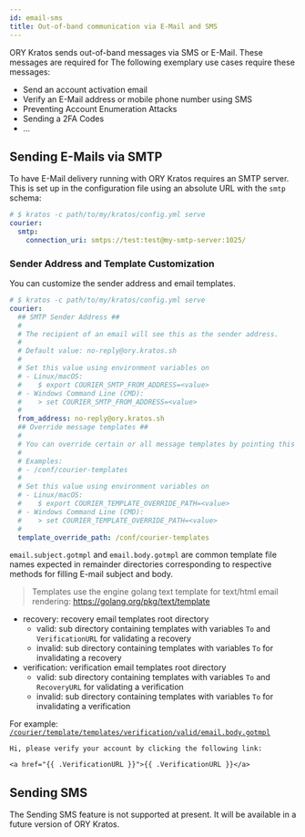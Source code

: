 ```yaml
---
id: email-sms
title: Out-of-band communication via E-Mail and SMS
---
```


ORY Kratos sends out-of-band messages via SMS or E-Mail. These messages are
required for The following exemplary use cases require these messages:

- Send an account activation email
- Verify an E-Mail address or mobile phone number using SMS
- Preventing Account Enumeration Attacks
- Sending a 2FA Codes
- ...

## Sending E-Mails via SMTP

To have E-Mail delivery running with ORY Kratos requires an SMTP server. This is
set up in the configuration file using an absolute URL with the `smtp` schema:

```yaml title="path/to/my/kratos/config.yml"
# $ kratos -c path/to/my/kratos/config.yml serve
courier:
  smtp:
    connection_uri: smtps://test:test@my-smtp-server:1025/
```

### Sender Address and Template Customization

You can customize the sender address and email templates.

```yaml title="path/to/my/kratos/config.yml"
# $ kratos -c path/to/my/kratos/config.yml serve
courier:
  ## SMTP Sender Address ##
  #
  # The recipient of an email will see this as the sender address.
  #
  # Default value: no-reply@ory.kratos.sh
  #
  # Set this value using environment variables on
  # - Linux/macOS:
  #    $ export COURIER_SMTP_FROM_ADDRESS=<value>
  # - Windows Command Line (CMD):
  #    > set COURIER_SMTP_FROM_ADDRESS=<value>
  #
  from_address: no-reply@ory.kratos.sh
  ## Override message templates ##
  #
  # You can override certain or all message templates by pointing this key to the path where the templates are located.
  #
  # Examples:
  # - /conf/courier-templates
  #
  # Set this value using environment variables on
  # - Linux/macOS:
  #    $ export COURIER_TEMPLATE_OVERRIDE_PATH=<value>
  # - Windows Command Line (CMD):
  #    > set COURIER_TEMPLATE_OVERRIDE_PATH=<value>
  #
  template_override_path: /conf/courier-templates
```

`email.subject.gotmpl` and `email.body.gotmpl` are common template file names expected in remainder directories corresponding to respective methods for filling E-mail subject and body.

> Templates use the engine golang text template for text/html email rendering: https://golang.org/pkg/text/template

- recovery: recovery email templates root directory
  - valid: sub directory containing templates with variables `To` and `VerificationURL` for validating a recovery
  - invalid: sub directory containing templates with variables `To` for invalidating a recovery
- verification: verification email templates root directory
  - valid: sub directory containing templates with variables `To` and `RecoveryURL` for validating a verification
  - invalid: sub directory containing templates with variables `To` for invalidating a verification

For example: [`/courier/template/templates/verification/valid/email.body.gotmpl`](https://github.com/ory/kratos/blob/master/courier/template/templates/verification/valid/email.body.gotmpl)
```gotmpl title="courier/template/templates/verification/valid/email.body.gotmpl"
Hi, please verify your account by clicking the following link:

<a href="{{ .VerificationURL }}">{{ .VerificationURL }}</a>
```


## Sending SMS

The Sending SMS feature is not supported at present. It will be available in a
future version of ORY Kratos.
